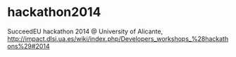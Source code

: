 hackathon2014
=============

SucceedEU hackathon 2014 @ University of Alicante, http://impact.dlsi.ua.es/wiki/index.php/Developers_workshops_%28hackathons%29#2014
